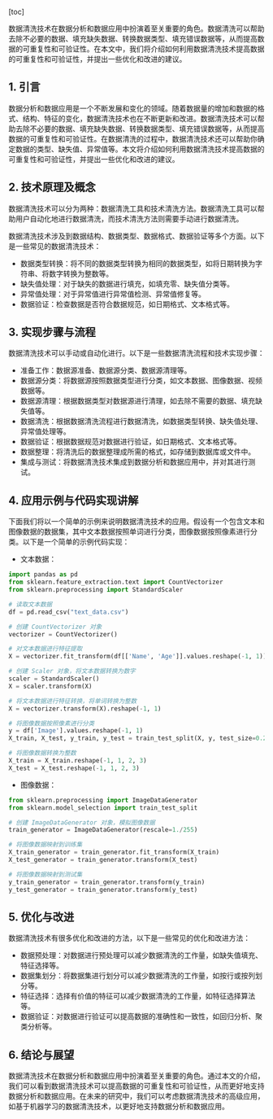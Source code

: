 
[toc]                    
                
                
数据清洗技术在数据分析和数据应用中扮演着至关重要的角色。数据清洗可以帮助去除不必要的数据、填充缺失数据、转换数据类型、填充错误数据等，从而提高数据的可重复性和可验证性。在本文中，我们将介绍如何利用数据清洗技术提高数据的可重复性和可验证性，并提出一些优化和改进的建议。

## 1. 引言

数据分析和数据应用是一个不断发展和变化的领域。随着数据量的增加和数据的格式、结构、特征的变化，数据清洗技术也在不断更新和改进。数据清洗技术可以帮助去除不必要的数据、填充缺失数据、转换数据类型、填充错误数据等，从而提高数据的可重复性和可验证性。在数据清洗的过程中，数据清洗技术还可以帮助你确定数据的类型、缺失值、异常值等。本文将介绍如何利用数据清洗技术提高数据的可重复性和可验证性，并提出一些优化和改进的建议。

## 2. 技术原理及概念

数据清洗技术可以分为两种：数据清洗工具和技术清洗方法。数据清洗工具可以帮助用户自动化地进行数据清洗，而技术清洗方法则需要手动进行数据清洗。

数据清洗技术涉及到数据结构、数据类型、数据格式、数据验证等多个方面。以下是一些常见的数据清洗技术：

- 数据类型转换：将不同的数据类型转换为相同的数据类型，如将日期转换为字符串、将数字转换为整数等。
- 缺失值处理：对于缺失的数据进行填充，如填充零、缺失值分类等。
- 异常值处理：对于异常值进行异常值检测、异常值修复等。
- 数据验证：检查数据是否符合数据规范，如日期格式、文本格式等。

## 3. 实现步骤与流程

数据清洗技术可以手动或自动化进行。以下是一些数据清洗流程和技术实现步骤：

- 准备工作：数据源准备、数据源分类、数据源清理等。
- 数据源分类：将数据源按照数据类型进行分类，如文本数据、图像数据、视频数据等。
- 数据源清理：根据数据类型对数据源进行清理，如去除不需要的数据、填充缺失值等。
- 数据清洗：根据数据清洗流程进行数据清洗，如数据类型转换、缺失值处理、异常值处理等。
- 数据验证：根据数据规范对数据进行验证，如日期格式、文本格式等。
- 数据整理：将清洗后的数据整理成所需的格式，如存储到数据库或文件中。
- 集成与测试：将数据清洗技术集成到数据分析和数据应用中，并对其进行测试。

## 4. 应用示例与代码实现讲解

下面我们将以一个简单的示例来说明数据清洗技术的应用。假设有一个包含文本和图像数据的数据集，其中文本数据按照单词进行分类，图像数据按照像素进行分类。以下是一个简单的示例代码实现：

- 文本数据：
```python
import pandas as pd
from sklearn.feature_extraction.text import CountVectorizer
from sklearn.preprocessing import StandardScaler

# 读取文本数据
df = pd.read_csv("text_data.csv")

# 创建 CountVectorizer 对象
vectorizer = CountVectorizer()

# 对文本数据进行特征提取
X = vectorizer.fit_transform(df[['Name', 'Age']].values.reshape(-1, 1))

# 创建 Scaler 对象，将文本数据转换为数字
scaler = StandardScaler()
X = scaler.transform(X)

# 将文本数据进行特征转换，将单词转换为整数
X = vectorizer.transform(X).reshape(-1, 1)

# 将图像数据按照像素进行分类
y = df['Image'].values.reshape(-1, 1)
X_train, X_test, y_train, y_test = train_test_split(X, y, test_size=0.2)

# 将图像数据转换为整数
X_train = X_train.reshape(-1, 1, 2, 3)
X_test = X_test.reshape(-1, 1, 2, 3)
```
- 图像数据：
```python
from sklearn.preprocessing import ImageDataGenerator
from sklearn.model_selection import train_test_split

# 创建 ImageDataGenerator 对象，模拟图像数据
train_generator = ImageDataGenerator(rescale=1./255)

# 将图像数据映射到训练集
X_train_generator = train_generator.fit_transform(X_train)
X_test_generator = train_generator.transform(X_test)

# 将图像数据映射到测试集
y_train_generator = train_generator.transform(y_train)
y_test_generator = train_generator.transform(y_test)
```

## 5. 优化与改进

数据清洗技术有很多优化和改进的方法，以下是一些常见的优化和改进方法：

- 数据预处理：对数据进行预处理可以减少数据清洗的工作量，如缺失值填充、特征选择等。
- 数据集划分：将数据集进行划分可以减少数据清洗的工作量，如按行或按列划分等。
- 特征选择：选择有价值的特征可以减少数据清洗的工作量，如特征选择算法等。
- 数据验证：对数据进行验证可以提高数据的准确性和一致性，如回归分析、聚类分析等。

## 6. 结论与展望

数据清洗技术在数据分析和数据应用中扮演着至关重要的角色。通过本文的介绍，我们可以看到数据清洗技术可以提高数据的可重复性和可验证性，从而更好地支持数据分析和数据应用。在未来的研究中，我们可以考虑数据清洗技术的高级应用，如基于机器学习的数据清洗技术，以更好地支持数据分析和数据应用。

